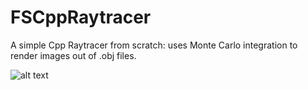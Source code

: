 # FSCppRaytracer

A simple Cpp Raytracer from scratch: uses Monte Carlo integration to render images out of .obj files.

![alt text](https://i.imgur.com/NPFDMHV.png)

